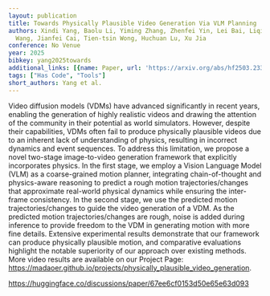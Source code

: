 ```yaml
---
layout: publication
title: Towards Physically Plausible Video Generation Via VLM Planning
authors: Xindi Yang, Baolu Li, Yiming Zhang, Zhenfei Yin, Lei Bai, Liqian Ma, Zhiyong
  Wang, Jianfei Cai, Tien-tsin Wong, Huchuan Lu, Xu Jia
conference: No Venue
year: 2025
bibkey: yang2025towards
additional_links: [{name: Paper, url: 'https://arxiv.org/abs/hf2503.23368'}]
tags: ["Has Code", "Tools"]
short_authors: Yang et al.
---
```

Video diffusion models (VDMs) have advanced significantly in recent years, enabling the generation of highly realistic videos and drawing the attention of the community in their potential as world simulators. However, despite their capabilities, VDMs often fail to produce physically plausible videos due to an inherent lack of understanding of physics, resulting in incorrect dynamics and event sequences. To address this limitation, we propose a novel two-stage image-to-video generation framework that explicitly incorporates physics. In the first stage, we employ a Vision Language Model (VLM) as a coarse-grained motion planner, integrating chain-of-thought and physics-aware reasoning to predict a rough motion trajectories/changes that approximate real-world physical dynamics while ensuring the inter-frame consistency. In the second stage, we use the predicted motion trajectories/changes to guide the video generation of a VDM. As the predicted motion trajectories/changes are rough, noise is added during inference to provide freedom to the VDM in generating motion with more fine details. Extensive experimental results demonstrate that our framework can produce physically plausible motion, and comparative evaluations highlight the notable superiority of our approach over existing methods. More video results are available on our Project Page: https://madaoer.github.io/projects/physically_plausible_video_generation.

https://huggingface.co/discussions/paper/67ee6cf0153d50e65e63d093